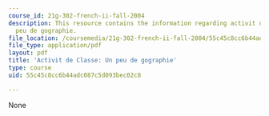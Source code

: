 ```yaml
---
course_id: 21g-302-french-ii-fall-2004
description: This resource contains the information regarding activit de Classe un
  peu de gographie.
file_location: /coursemedia/21g-302-french-ii-fall-2004/55c45c8cc6b44adc087c5d093bec02c8_MIT21G_302_F04_Classe_X.pdf
file_type: application/pdf
layout: pdf
title: 'Activit de Classe: Un peu de gographie'
type: course
uid: 55c45c8cc6b44adc087c5d093bec02c8

---
```

None